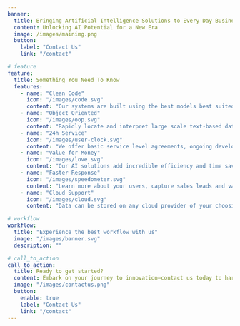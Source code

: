 ```yaml
---
banner:
  title: Bringing Artificial Intelligence Solutions to Every Day Businesses
  content: Unlocking AI Potential for a New Era
  image: /images/mainimg.png
  button:
    label: "Contact Us"
    link: "/contact"

# feature
feature:
  title: Something You Need To Know
  features:
    - name: "Clean Code"
      icon: "/images/code.svg"
      content: "Our systems are built using the best models best suited to your needs"
    - name: "Object Oriented"
      icon: "/images/oop.svg"
      content: "Rapidly locate and interpret large scale text-based data using Pinecone"
    - name: "24h Service"
      icon: "/images/user-clock.svg"
      content: "We offer basic service level agreements, ongoing development services and technical training"
    - name: "Value for Money"
      icon: "/images/love.svg"
      content: "Our AI solutions add incredible efficiency and time savings to your day-to-day operations"
    - name: "Faster Response"
      icon: "/images/speedometer.svg"
      content: "Learn more about your users, capture sales leads and valuable insights to drive business decisions"
    - name: "Cloud Support"
      icon: "/images/cloud.svg"
      content: "Data can be stored on any cloud provider of your choosing"

# workflow
workflow:
  title: "Experience the best workflow with us"
  image: "/images/banner.svg"
  description: ""

# call_to_action
call_to_action:
  title: Ready to get started?
  content: Embark on your journey to innovation—contact us today to harness the power of AI tailored for your business success!
  image: "/images/contactus.png"
  button:
    enable: true
    label: "Contact Us"
    link: "/contact"
---
```

